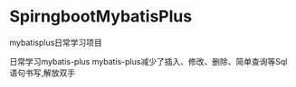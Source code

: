 # SpirngbootMybatisPlus
mybatisplus日常学习项目

日常学习mybatis-plus
mybatis-plus减少了插入、修改、删除、简单查询等Sql语句书写,解放双手

